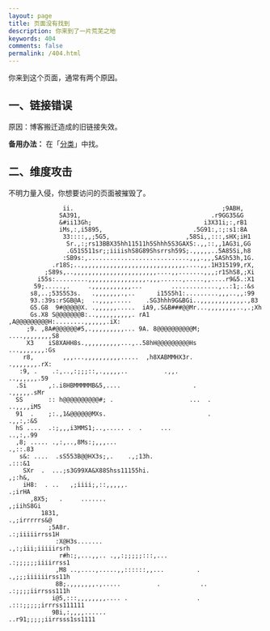 ```yaml
---
layout: page
title: 页面没有找到
description: 你来到了一片荒芜之地
keywords: 404
comments: false
permalink: /404.html
---
```


你来到这个页面，通常有两个原因。

## 一、链接错误

原因：博客搬迁造成的旧链接失效。

**备用办法：** 在「[分类](/categories/)」中找。

## 二、维度攻击

不明力量入侵，你想要访问的页面被摧毁了。

<!----------------------------------------------------------------
         mm
      /^(  )^\                     Ascii arts included in this page:
      \,(..),/                     - R2D2, provided by: http://www.chris.com/
        V~~V                       - Texts, generated from: http://www.network-science.de/ascii/  
                                   http:// cnfeat.github.io
            
------------------------------------------------------------------>

```
               ii.                                         ;9ABH,          
              SA391,                                    .r9GG35&G          
              &#ii13Gh;                               i3X31i;:,rB1         
              iMs,:,i5895,                         .5G91:,:;:s1:8A         
               33::::,,;5G5,                     ,58Si,,:::,sHX;iH1        
                Sr.,:;rs13BBX35hh11511h5Shhh5S3GAXS:.,,::,,1AG3i,GG        
                .G51S511sr;;iiiishS8G89Shsrrsh59S;.,,,,,..5A85Si,h8        
               :SB9s:,............................,,,.,,,SASh53h,1G.       
            .r18S;..,,,,,,,,,,,,,,,,,,,,,,,,,,,,,....,,.1H315199,rX,       
          ;S89s,..,,,,,,,,,,,,,,,,,,,,,,,....,,.......,,,;r1ShS8,;Xi       
        i55s:.........,,,,,,,,,,,,,,,,.,,,......,.....,,....r9&5.:X1       
       59;.....,.     .,,,,,,,,,,,...        .............,..:1;.:&s       
      s8,..;53S5S3s.   .,,,,,,,.,..      i15S5h1:.........,,,..,,:99       
      93.:39s:rSGB@A;  ..,,,,.....    .SG3hhh9G&BGi..,,,,,,,,,,,,.,83      
      G5.G8  9#@@@@@X. .,,,,,,.....  iA9,.S&B###@@Mr...,,,,,,,,..,.;Xh     
      Gs.X8 S@@@@@@@B:..,,,,,,,,,,. rA1 ,A@@@@@@@@@H:........,,,,,,.iX:    
     ;9. ,8A#@@@@@@#5,.,,,,,,,,,... 9A. 8@@@@@@@@@@M;    ....,,,,,,,,S8    
     X3    iS8XAHH8s.,,,,,,,,,,...,..58hH@@@@@@@@@Hs       ...,,,,,,,:Gs   
    r8,        ,,,...,,,,,,,,,,.....  ,h8XABMMHX3r.          .,,,,,,,.rX:  
   :9, .    .:,..,:;;;::,.,,,,,..          .,,.               ..,,,,,,.59  
  .Si      ,:.i8HBMMMMMB&5,....                    .            .,,,,,.sMr 
  SS       :: h@@@@@@@@@@#; .                     ...  .         ..,,,,iM5 
  91  .    ;:.,1&@@@@@@MXs.                            .          .,,:,:&S 
  hS ....  .:;,,,i3MMS1;..,..... .  .     ...                     ..,:,.99 
  ,8; ..... .,:,..,8Ms:;,,,...                                     .,::.83 
   s&: ....  .sS553B@@HX3s;,.    .,;13h.                            .:::&1 
    SXr  .  ...;s3G99XA&X88Shss11155hi.                             ,;:h&, 
    iH8:  . ..   ,;iiii;,::,,,,,.                                 .;irHA  
      ,8X5;   .     .......                                       ,;iihS8Gi
         1831,                                                 .,;irrrrrs&@
           ;5A8r.                                            .:;iiiiirrss1H
             :X@H3s.......                                .,:;iii;iiiiirsrh
              r#h:;,...,,.. .,,:;;;;;:::,...              .:;;;;;;iiiirrss1
             ,M8 ..,....,.....,,::::::,,...         .     .,;;;iiiiiirss11h
             8B;.,,,,,,,.,.....          .           ..   .:;;;;iirrsss111h
            i@5,:::,,,,,,,,.... .                   . .:::;;;;;irrrss111111
            9Bi,:,,,,......                        ..r91;;;;;iirrsss1ss1111
```